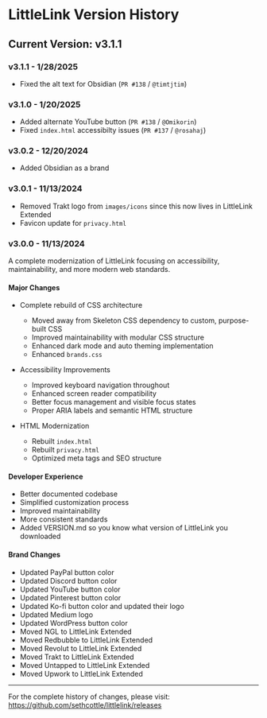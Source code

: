 # LittleLink Version History

## Current Version: v3.1.1

### v3.1.1 - 1/28/2025
- Fixed the alt text for Obsidian (`PR #138` / `@timtjtim`)
  
### v3.1.0 - 1/20/2025
- Added alternate YouTube button (`PR #138` / `@Omikorin`)
- Fixed `index.html` accessibilty issues (`PR #137` / `@rosahaj`)

### v3.0.2 - 12/20/2024
- Added Obsidian as a brand

### v3.0.1 - 11/13/2024
- Removed Trakt logo from `images/icons` since this now lives in LittleLink Extended
- Favicon update for `privacy.html`

### v3.0.0 - 11/13/2024
A complete modernization of LittleLink focusing on accessibility, maintainability, and more modern web standards.

#### Major Changes
- Complete rebuild of CSS architecture
  - Moved away from Skeleton CSS dependency to custom, purpose-built CSS
  - Improved maintainability with modular CSS structure
  - Enhanced dark mode and auto theming implementation
  - Enhanced `brands.css`

- Accessibility Improvements
  - Improved keyboard navigation throughout
  - Enhanced screen reader compatibility
  - Better focus management and visible focus states
  - Proper ARIA labels and semantic HTML structure

- HTML Modernization
  - Rebuilt `index.html`
  - Rebuilt `privacy.html`
  - Optimized meta tags and SEO structure

#### Developer Experience
- Better documented codebase
- Simplified customization process
- Improved maintainability
- More consistent standards
- Added VERSION.md so you know what version of LittleLink you downloaded

#### Brand Changes
- Updated PayPal button color
- Updated Discord button color
- Updated YouTube button color
- Updated Pinterest button color
- Updated Ko-fi button color and updated their logo
- Updated Medium logo
- Updated WordPress button color
- Moved NGL to LittleLink Extended
- Moved Redbubble to LittleLink Extended
- Moved Revolut to LittleLink Extended
- Moved Trakt to LittleLink Extended
- Moved Untapped to LittleLink Extended
- Moved Upwork to LittleLink Extended

---
For the complete history of changes, please visit:
https://github.com/sethcottle/littlelink/releases
